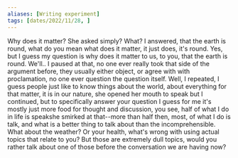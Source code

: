 ```yaml
---
aliases: [Writing experiment]
tags: [dates/2022/11/28, ]
---
```

Why does it matter? She asked simply? What? I answered, that the earth is round, what do you mean what does it matter, it just does, it's round. Yes, but I guess my question is why does it matter to us, to you, that the earth is round. We'll.. I paused at that, no one ever really took that side of the argument before, they usually either object, or agree with with proclamation, no one ever question the question itself. Well, I repeated, I guess people just like to know things about the world, about everything for that matter, it is in our nature, she opened her mouth to speak but I continued, but to specifically answer your question I guess for me it's mostly just more food for thought and discussion, you see, half of what I do in life is speakshe smirked at that--more than half then, most, of what I do is talk, and what is a better thing to talk about than the incomprehensible. What about the weather? Or your health, what's wrong with using actual topics that relate to you? But those are extremely dull topics, would you rather talk about one of those before the conversation we are having now?
